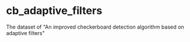 # cb_adaptive_filters
The dataset of "An improved checkerboard detection algorithm based on adaptive filters"
